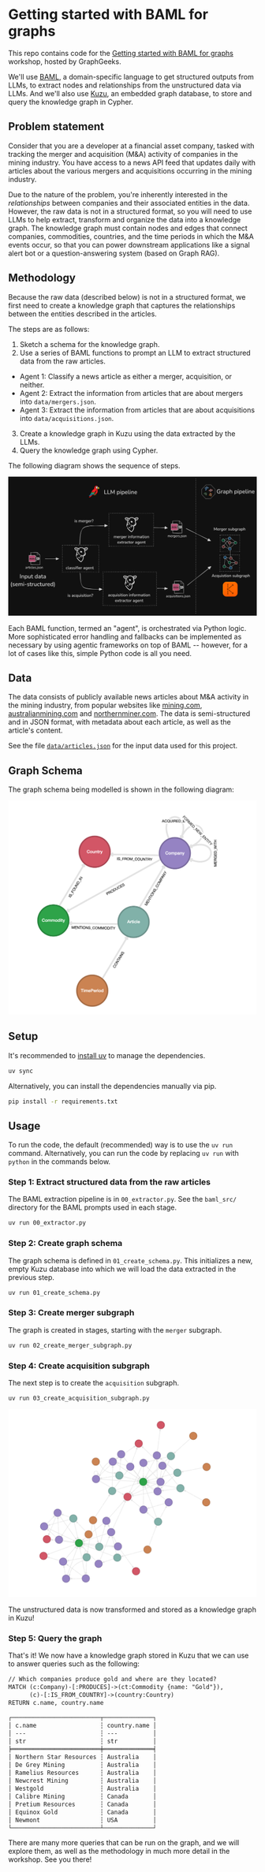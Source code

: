# Getting started with BAML for graphs

This repo contains code for the [Getting started with BAML for graphs](https://lu.ma/lvzwsan1) workshop,
hosted by GraphGeeks.

We'll use [BAML](https://github.com/boundaryML/baml), a domain-specific language to get structured
outputs from LLMs, to extract nodes and relationships from the unstructured data via LLMs. And we'll
also use [Kuzu](https://github.com/kuzudb/kuzu), an embedded graph database, to store and query the
knowledge graph in Cypher.

## Problem statement

Consider that you are a developer at a financial asset company, tasked with tracking the merger and
acquisition (M&A) activity of companies in the mining industry. You have access to a news API
feed that updates daily with articles about the various mergers and acquisitions occurring in the
mining industry.

Due to the nature of the problem, you're inherently interested in the *relationships* between companies
and their associated entities in the data. However, the raw data is not in a structured format, so
you will need to use LLMs to help extract, transform and organize the data into a knowledge graph.
The knowledge graph must contain nodes and edges that connect companies, commodities, countries, and
the time periods in which the M&A events occur, so that you can power downstream applications like a
signal alert bot or a question-answering system (based on Graph RAG).

## Methodology

Because the raw data (described below) is not in a structured format, we first need to create a
knowledge graph that captures the relationships between the entities described in the articles.

The steps are as follows:

1. Sketch a schema for the knowledge graph.
2. Use a series of BAML functions to prompt an LLM to extract structured data from the raw articles.
  - Agent 1: Classify a news article as either a merger, acquisition, or neither.
  - Agent 2: Extract the information from articles that are about mergers into `data/mergers.json`.
  - Agent 3: Extract the information from articles that are about acquisitions into `data/acquisitions.json`.
3. Create a knowledge graph in Kuzu using the data extracted by the LLMs.
4. Query the knowledge graph using Cypher.

The following diagram shows the sequence of steps.

![](./assets/baml-pipeline.png)

Each BAML function, termed an "agent", is orchestrated via Python logic. More sophisticated error
handling and fallbacks can be implemented as necessary by using agentic frameworks on top of
BAML -- however, for a lot of cases like this, simple Python code is all you need.

## Data

The data consists of publicly available news articles about M&A activity in the mining industry, from
popular websites like [mining.com](https://www.mining.com/), [australianmining.com](https://www.australianmining.com.au/) and [northernminer.com](https://www.northernminer.com/). The data is semi-structured and in JSON format,
with metadata about each article, as well as the article's content.

See the file [`data/articles.json`](data/articles.json) for the input data used for this project.

## Graph Schema

The graph schema being modelled is shown in the following diagram:

![Graph Schema](./assets/merger_acquisition_graph_schema.png)

## Setup

It's recommended to [install uv](https://docs.astral.sh/uv/getting-started/installation/) to manage the dependencies.

```bash
uv sync
```
Alternatively, you can install the dependencies manually via pip.

```bash
pip install -r requirements.txt
```

## Usage

To run the code, the default (recommended) way is to use the `uv run` command. Alternatively,
you can run the code by replacing `uv run` with `python` in the commands below.

### Step 1: Extract structured data from the raw articles

The BAML extraction pipeline is in `00_extractor.py`. See the `baml_src/` directory for the
BAML prompts used in each stage.

```bash
uv run 00_extractor.py
```

### Step 2: Create graph schema

The graph schema is defined in `01_create_schema.py`. This initializes a new, empty Kuzu database
into which we will load the data extracted in the previous step.

```bash
uv run 01_create_schema.py
```

### Step 3: Create merger subgraph

The graph is created in stages, starting with the `merger` subgraph.

```bash
uv run 02_create_merger_subgraph.py
```

### Step 4: Create acquisition subgraph

The next step is to create the `acquisition` subgraph.

```bash
uv run 03_create_acquisition_subgraph.py
```

![Merger subgraph](./assets/merger_acquisition_graph.png)

The unstructured data is now transformed and stored as a knowledge graph in Kuzu!

### Step 5: Query the graph

That's it! We now have a knowledge graph stored in Kuzu that we can use to answer queries
such as the following:

```cypher
// Which companies produce gold and where are they located?
MATCH (c:Company)-[:PRODUCES]->(ct:Commodity {name: "Gold"}),
      (c)-[:IS_FROM_COUNTRY]->(country:Country)
RETURN c.name, country.name
```

```
┌─────────────────────────┬──────────────┐
│ c.name                  ┆ country.name │
│ ---                     ┆ ---          │
│ str                     ┆ str          │
╞═════════════════════════╪══════════════╡
│ Northern Star Resources ┆ Australia    │
│ De Grey Mining          ┆ Australia    │
│ Ramelius Resources      ┆ Australia    │
│ Newcrest Mining         ┆ Australia    │
│ Westgold                ┆ Australia    │
│ Calibre Mining          ┆ Canada       │
│ Pretium Resources       ┆ Canada       │
│ Equinox Gold            ┆ Canada       │
│ Newmont                 ┆ USA          │
└─────────────────────────┴──────────────┘
```

There are many more queries that can be run on the graph, and we will explore them, as well as the
methodology in much more detail in the workshop. See you there!